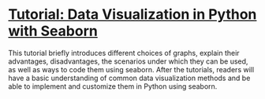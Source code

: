# [Tutorial: Data Visualization in Python with Seaborn](https://hachiyuki8.github.io/seaborn-tutorial/)

This tutorial briefly introduces different choices of graphs, explain their advantages, disadvantages, the scenarios under which they can be used, as well as ways to code them using seaborn. After the tutorials, readers will have a basic understanding of common data visualization methods and be able to implement and customize them in Python using seaborn.
